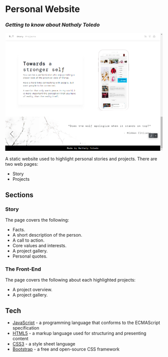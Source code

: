 # Personal Website
### _Getting to know about Nathaly Toledo_

![Featured image](./featured_.png)

A static website used to highlight personal stories and projects. There are two web pages:
- Story
- Projects

## Sections
### Story
The page covers the following:
-	Facts.
-	A short description of the person.
-	A call to action.
-	Core values and interests.
-	A project gallery.
-	Personal quotes.


### The Front-End
The page covers the following about each highlighted projects:
-	A project overview.
-	A project gallery.


## Tech
- [JavaScript] -  a programming language that conforms to the ECMAScript specification
- [HTML5] -  a markup language used for structuring and presenting content
- [CSS3] - a style sheet language
- [Bootstrap] - a free and open-source CSS framework


[//]: # (These are reference links used in the body of this note and get stripped out when the markdown processor does its job.)

   [Javascript]: <https://www.javascript.com//>
   [HTML5]: <https://html.spec.whatwg.org/>
   [CSS3]: <https://developer.mozilla.org/en-US/docs/Web/CSS/>
   [Bootstrap]: <https://getbootstrap.com/>
